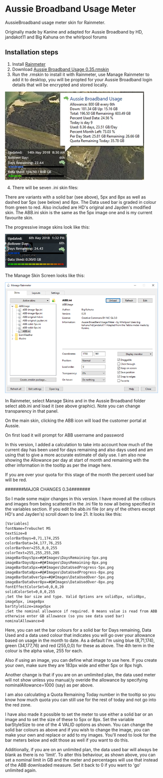 # Aussie Broadband Usage Meter
AussieBroadband usage meter skin for Rainmeter.

Originally made by Kanine and adapted for Aussie Broadband by HD, jandakot11 and Big Kahuna on the whirlpool forums

## Installation steps
1) Install [Rainmeter](https://www.rainmeter.net/)
2) Download [Aussie Broadband Usage 0.35.rmskin](/Aussie%20Broadband%20Usage%200.35.rmskin)
3) Run the .rmskin to install it with Rainmeter, use Manage Rainmeter to add it to desktop, you will be propted for your Aussie Broadband login details that will be encrypted and stored locally.

![ABB Skin](abb.jpg)

4) There will be seven .ini skin files:

There are variants with a solid bar (see above), 5px and 8px as well as dashed bar 5px (see below) and 8px. The Data used bar is graded in colour from green to red. Also included are HD's original and Jayden's modified skin. The ABB.ini skin is the same as the 5px image one and is my current favourite skin.

The progressive image skins look like this:

![ABB Graded Colour Skin](abb-5px.png)

The Manage Skin Screen looks like this:

![Manage Skin](manage-skins.png)

In Rainmeter, select Manage Skins and in the Aussie Broadband folder select abb.ini and load it (see above graphic).
Note you can change transparency in that panel.

On the main skin, clicking the ABB icon will load the customer portal at Aussie.

On first load it will prompt for ABB username and password

In this version, I added a calculation to take into account how much of the current day has been used for days remaining and also days used and am using that to give a more accurate estimate of daily use. I am also now showing the Allowance per day at start of month and remaining with the other information in the tooltip as per the image here.

If you are over your quota for this stage of the month the percent used bar will be red.

#######MAJOR CHANGES 0.34#######

So I made some major changes in this version. I have moved all the colours and images from being scattered in the .ini file to now all being specified in the variables section. If you edit the abb.ini file (or any of the others except HD's and Jayden's) scroll down to line 21. It looks like this:

```
[Variables]
fontName=Trebuchet MS
textSize=8
colorBarDays=8,71,174,255
colorBarData=34,177,76,255
colorBarOver=255,0,0,255
colorText=255,255,255,205
imageBarDays5px=#@#Images\DaysRemaining-5px.png
imageBarDays8px=#@#Images\DaysRemaining-8px.png
imageBarData5px=#@#Images\DataUsedProgress-5px.png
imageBarData8px=#@#Images\DataUsedProgress-8px.png
imageBarDataOver5px=#@#Images\DataUsedOver-5px.png
imageBarDataOver8px=#@#Images\DataUsedOver-8px.png
fontEffectColorSet=0,0,0,20
solidColorSet=0,0,0,255
;Set the bar size and type. Valid Options are solid5px, solid8px, image5px, image8px
barStyleSize=image5px
;Set the nominal allowance if required. 0 means value is read from ABB otherwise enter GB allowance (so you see data used bar)
nominalAllowance=0
```

Here, you can set the bar colours for a solid bar for Days remaining, Data Used and a data used colour that indicates you will go over your allowance based on usage in the month to date. As a default I'm using blue (8,71,174), green (34,177,76) and red (255,0,0) for these as above. The 4th term in the colour is the alpha value, 255 for each.

Also if using an image, you can define what image to use here. If you create your own, make sure they are 183px wide and either 5px or 8px high.

Another change is that if you are on an umlimited plan, the data used meter will not show unless you manual;ly overide the allowance by specifying nominalAllowance=1000 (say) as per above.

I am also calculating a Quota Remaining Today number in the tooltip so you know how much quota you can still use for the rest of today and not go into the red zone.

I have also made it possible to set the meter to use either a solid bar or an image and to set the size of these to 5px or 8px. Set the variable barStyleSize to one of the 4 VALID options as shown. You can change the solid bar colours as above and if you wish to change the image, you can make your own and replace or add to my images. You'll need to look for the bar meters below and edit those as well if you want to do this.

Additionally, if you are on an unlimited plan, the data used bar will always be blank as there is no 'limit'. To alter this behaviour, as shown above, you can set a nominal limit in GB and the meter and percentages will use that instead of the ABB downloaded measure. Set it back to 0 if you want to 'go' unlimited again.
